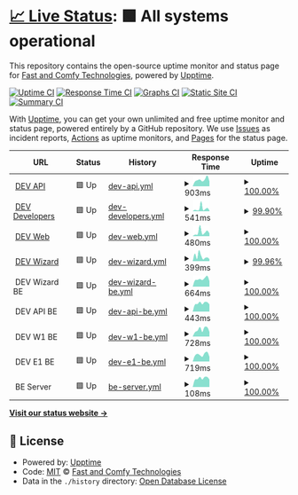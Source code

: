 # [📈 Live Status](https://fastandcomfy.github.io/bug-free-train): <!--live status--> **🟩 All systems operational**

This repository contains the open-source uptime monitor and status page for [Fast and Comfy Technologies](https://fastandcomfy.io), powered by [Upptime](https://github.com/upptime/upptime).

[![Uptime CI](https://github.com/fastandcomfy/bug-free-train/workflows/Uptime%20CI/badge.svg)](https://github.com/fastandcomfy/bug-free-train/actions?query=workflow%3A%22Uptime+CI%22)
[![Response Time CI](https://github.com/fastandcomfy/bug-free-train/workflows/Response%20Time%20CI/badge.svg)](https://github.com/fastandcomfy/bug-free-train/actions?query=workflow%3A%22Response+Time+CI%22)
[![Graphs CI](https://github.com/fastandcomfy/bug-free-train/workflows/Graphs%20CI/badge.svg)](https://github.com/fastandcomfy/bug-free-train/actions?query=workflow%3A%22Graphs+CI%22)
[![Static Site CI](https://github.com/fastandcomfy/bug-free-train/workflows/Static%20Site%20CI/badge.svg)](https://github.com/fastandcomfy/bug-free-train/actions?query=workflow%3A%22Static+Site+CI%22)
[![Summary CI](https://github.com/fastandcomfy/bug-free-train/workflows/Summary%20CI/badge.svg)](https://github.com/fastandcomfy/bug-free-train/actions?query=workflow%3A%22Summary+CI%22)

With [Upptime](https://upptime.js.org), you can get your own unlimited and free uptime monitor and status page, powered entirely by a GitHub repository. We use [Issues](https://github.com/fastandcomfy/bug-free-train/issues) as incident reports, [Actions](https://github.com/fastandcomfy/bug-free-train/actions) as uptime monitors, and [Pages](https://fastandcomfy.github.io/bug-free-train) for the status page.

<!--start: status pages-->
<!-- This summary is generated by Upptime (https://github.com/upptime/upptime) -->
<!-- Do not edit this manually, your changes will be overwritten -->
<!-- prettier-ignore -->
| URL | Status | History | Response Time | Uptime |
| --- | ------ | ------- | ------------- | ------ |
| <img alt="" src="https://favicons.githubusercontent.com/apidev.fastandcomfy.io" height="13"> [DEV API](https://apidev.fastandcomfy.io) | 🟩 Up | [dev-api.yml](https://github.com/fastandcomfy/bug-free-train/commits/HEAD/history/dev-api.yml) | <details><summary><img alt="Response time graph" src="./graphs/dev-api/response-time-week.png" height="20"> 903ms</summary><br><a href="https://status.fastandcomfy.io/history/dev-api"><img alt="Response time 999" src="https://img.shields.io/endpoint?url=https%3A%2F%2Fraw.githubusercontent.com%2Ffastandcomfy%2Fbug-free-train%2FHEAD%2Fapi%2Fdev-api%2Fresponse-time.json"></a><br><a href="https://status.fastandcomfy.io/history/dev-api"><img alt="24-hour response time 681" src="https://img.shields.io/endpoint?url=https%3A%2F%2Fraw.githubusercontent.com%2Ffastandcomfy%2Fbug-free-train%2FHEAD%2Fapi%2Fdev-api%2Fresponse-time-day.json"></a><br><a href="https://status.fastandcomfy.io/history/dev-api"><img alt="7-day response time 903" src="https://img.shields.io/endpoint?url=https%3A%2F%2Fraw.githubusercontent.com%2Ffastandcomfy%2Fbug-free-train%2FHEAD%2Fapi%2Fdev-api%2Fresponse-time-week.json"></a><br><a href="https://status.fastandcomfy.io/history/dev-api"><img alt="30-day response time 963" src="https://img.shields.io/endpoint?url=https%3A%2F%2Fraw.githubusercontent.com%2Ffastandcomfy%2Fbug-free-train%2FHEAD%2Fapi%2Fdev-api%2Fresponse-time-month.json"></a><br><a href="https://status.fastandcomfy.io/history/dev-api"><img alt="1-year response time 999" src="https://img.shields.io/endpoint?url=https%3A%2F%2Fraw.githubusercontent.com%2Ffastandcomfy%2Fbug-free-train%2FHEAD%2Fapi%2Fdev-api%2Fresponse-time-year.json"></a></details> | <details><summary><a href="https://status.fastandcomfy.io/history/dev-api">100.00%</a></summary><a href="https://status.fastandcomfy.io/history/dev-api"><img alt="All-time uptime 100.00%" src="https://img.shields.io/endpoint?url=https%3A%2F%2Fraw.githubusercontent.com%2Ffastandcomfy%2Fbug-free-train%2FHEAD%2Fapi%2Fdev-api%2Fuptime.json"></a><br><a href="https://status.fastandcomfy.io/history/dev-api"><img alt="24-hour uptime 100.00%" src="https://img.shields.io/endpoint?url=https%3A%2F%2Fraw.githubusercontent.com%2Ffastandcomfy%2Fbug-free-train%2FHEAD%2Fapi%2Fdev-api%2Fuptime-day.json"></a><br><a href="https://status.fastandcomfy.io/history/dev-api"><img alt="7-day uptime 100.00%" src="https://img.shields.io/endpoint?url=https%3A%2F%2Fraw.githubusercontent.com%2Ffastandcomfy%2Fbug-free-train%2FHEAD%2Fapi%2Fdev-api%2Fuptime-week.json"></a><br><a href="https://status.fastandcomfy.io/history/dev-api"><img alt="30-day uptime 100.00%" src="https://img.shields.io/endpoint?url=https%3A%2F%2Fraw.githubusercontent.com%2Ffastandcomfy%2Fbug-free-train%2FHEAD%2Fapi%2Fdev-api%2Fuptime-month.json"></a><br><a href="https://status.fastandcomfy.io/history/dev-api"><img alt="1-year uptime 100.00%" src="https://img.shields.io/endpoint?url=https%3A%2F%2Fraw.githubusercontent.com%2Ffastandcomfy%2Fbug-free-train%2FHEAD%2Fapi%2Fdev-api%2Fuptime-year.json"></a></details>
| <img alt="" src="https://favicons.githubusercontent.com/developersdev.fastandcomfy.io" height="13"> [DEV Developers](https://developersdev.fastandcomfy.io) | 🟩 Up | [dev-developers.yml](https://github.com/fastandcomfy/bug-free-train/commits/HEAD/history/dev-developers.yml) | <details><summary><img alt="Response time graph" src="./graphs/dev-developers/response-time-week.png" height="20"> 541ms</summary><br><a href="https://status.fastandcomfy.io/history/dev-developers"><img alt="Response time 465" src="https://img.shields.io/endpoint?url=https%3A%2F%2Fraw.githubusercontent.com%2Ffastandcomfy%2Fbug-free-train%2FHEAD%2Fapi%2Fdev-developers%2Fresponse-time.json"></a><br><a href="https://status.fastandcomfy.io/history/dev-developers"><img alt="24-hour response time 152" src="https://img.shields.io/endpoint?url=https%3A%2F%2Fraw.githubusercontent.com%2Ffastandcomfy%2Fbug-free-train%2FHEAD%2Fapi%2Fdev-developers%2Fresponse-time-day.json"></a><br><a href="https://status.fastandcomfy.io/history/dev-developers"><img alt="7-day response time 541" src="https://img.shields.io/endpoint?url=https%3A%2F%2Fraw.githubusercontent.com%2Ffastandcomfy%2Fbug-free-train%2FHEAD%2Fapi%2Fdev-developers%2Fresponse-time-week.json"></a><br><a href="https://status.fastandcomfy.io/history/dev-developers"><img alt="30-day response time 451" src="https://img.shields.io/endpoint?url=https%3A%2F%2Fraw.githubusercontent.com%2Ffastandcomfy%2Fbug-free-train%2FHEAD%2Fapi%2Fdev-developers%2Fresponse-time-month.json"></a><br><a href="https://status.fastandcomfy.io/history/dev-developers"><img alt="1-year response time 465" src="https://img.shields.io/endpoint?url=https%3A%2F%2Fraw.githubusercontent.com%2Ffastandcomfy%2Fbug-free-train%2FHEAD%2Fapi%2Fdev-developers%2Fresponse-time-year.json"></a></details> | <details><summary><a href="https://status.fastandcomfy.io/history/dev-developers">99.90%</a></summary><a href="https://status.fastandcomfy.io/history/dev-developers"><img alt="All-time uptime 99.94%" src="https://img.shields.io/endpoint?url=https%3A%2F%2Fraw.githubusercontent.com%2Ffastandcomfy%2Fbug-free-train%2FHEAD%2Fapi%2Fdev-developers%2Fuptime.json"></a><br><a href="https://status.fastandcomfy.io/history/dev-developers"><img alt="24-hour uptime 100.00%" src="https://img.shields.io/endpoint?url=https%3A%2F%2Fraw.githubusercontent.com%2Ffastandcomfy%2Fbug-free-train%2FHEAD%2Fapi%2Fdev-developers%2Fuptime-day.json"></a><br><a href="https://status.fastandcomfy.io/history/dev-developers"><img alt="7-day uptime 99.90%" src="https://img.shields.io/endpoint?url=https%3A%2F%2Fraw.githubusercontent.com%2Ffastandcomfy%2Fbug-free-train%2FHEAD%2Fapi%2Fdev-developers%2Fuptime-week.json"></a><br><a href="https://status.fastandcomfy.io/history/dev-developers"><img alt="30-day uptime 99.97%" src="https://img.shields.io/endpoint?url=https%3A%2F%2Fraw.githubusercontent.com%2Ffastandcomfy%2Fbug-free-train%2FHEAD%2Fapi%2Fdev-developers%2Fuptime-month.json"></a><br><a href="https://status.fastandcomfy.io/history/dev-developers"><img alt="1-year uptime 99.94%" src="https://img.shields.io/endpoint?url=https%3A%2F%2Fraw.githubusercontent.com%2Ffastandcomfy%2Fbug-free-train%2FHEAD%2Fapi%2Fdev-developers%2Fuptime-year.json"></a></details>
| <img alt="" src="https://favicons.githubusercontent.com/dev.fastandcomfy.io" height="13"> [DEV Web](https://dev.fastandcomfy.io) | 🟩 Up | [dev-web.yml](https://github.com/fastandcomfy/bug-free-train/commits/HEAD/history/dev-web.yml) | <details><summary><img alt="Response time graph" src="./graphs/dev-web/response-time-week.png" height="20"> 480ms</summary><br><a href="https://status.fastandcomfy.io/history/dev-web"><img alt="Response time 348" src="https://img.shields.io/endpoint?url=https%3A%2F%2Fraw.githubusercontent.com%2Ffastandcomfy%2Fbug-free-train%2FHEAD%2Fapi%2Fdev-web%2Fresponse-time.json"></a><br><a href="https://status.fastandcomfy.io/history/dev-web"><img alt="24-hour response time 337" src="https://img.shields.io/endpoint?url=https%3A%2F%2Fraw.githubusercontent.com%2Ffastandcomfy%2Fbug-free-train%2FHEAD%2Fapi%2Fdev-web%2Fresponse-time-day.json"></a><br><a href="https://status.fastandcomfy.io/history/dev-web"><img alt="7-day response time 480" src="https://img.shields.io/endpoint?url=https%3A%2F%2Fraw.githubusercontent.com%2Ffastandcomfy%2Fbug-free-train%2FHEAD%2Fapi%2Fdev-web%2Fresponse-time-week.json"></a><br><a href="https://status.fastandcomfy.io/history/dev-web"><img alt="30-day response time 389" src="https://img.shields.io/endpoint?url=https%3A%2F%2Fraw.githubusercontent.com%2Ffastandcomfy%2Fbug-free-train%2FHEAD%2Fapi%2Fdev-web%2Fresponse-time-month.json"></a><br><a href="https://status.fastandcomfy.io/history/dev-web"><img alt="1-year response time 348" src="https://img.shields.io/endpoint?url=https%3A%2F%2Fraw.githubusercontent.com%2Ffastandcomfy%2Fbug-free-train%2FHEAD%2Fapi%2Fdev-web%2Fresponse-time-year.json"></a></details> | <details><summary><a href="https://status.fastandcomfy.io/history/dev-web">100.00%</a></summary><a href="https://status.fastandcomfy.io/history/dev-web"><img alt="All-time uptime 99.95%" src="https://img.shields.io/endpoint?url=https%3A%2F%2Fraw.githubusercontent.com%2Ffastandcomfy%2Fbug-free-train%2FHEAD%2Fapi%2Fdev-web%2Fuptime.json"></a><br><a href="https://status.fastandcomfy.io/history/dev-web"><img alt="24-hour uptime 100.00%" src="https://img.shields.io/endpoint?url=https%3A%2F%2Fraw.githubusercontent.com%2Ffastandcomfy%2Fbug-free-train%2FHEAD%2Fapi%2Fdev-web%2Fuptime-day.json"></a><br><a href="https://status.fastandcomfy.io/history/dev-web"><img alt="7-day uptime 100.00%" src="https://img.shields.io/endpoint?url=https%3A%2F%2Fraw.githubusercontent.com%2Ffastandcomfy%2Fbug-free-train%2FHEAD%2Fapi%2Fdev-web%2Fuptime-week.json"></a><br><a href="https://status.fastandcomfy.io/history/dev-web"><img alt="30-day uptime 99.98%" src="https://img.shields.io/endpoint?url=https%3A%2F%2Fraw.githubusercontent.com%2Ffastandcomfy%2Fbug-free-train%2FHEAD%2Fapi%2Fdev-web%2Fuptime-month.json"></a><br><a href="https://status.fastandcomfy.io/history/dev-web"><img alt="1-year uptime 99.95%" src="https://img.shields.io/endpoint?url=https%3A%2F%2Fraw.githubusercontent.com%2Ffastandcomfy%2Fbug-free-train%2FHEAD%2Fapi%2Fdev-web%2Fuptime-year.json"></a></details>
| <img alt="" src="https://favicons.githubusercontent.com/wizarddev.fastandcomfy.io" height="13"> [DEV Wizard](https://wizarddev.fastandcomfy.io) | 🟩 Up | [dev-wizard.yml](https://github.com/fastandcomfy/bug-free-train/commits/HEAD/history/dev-wizard.yml) | <details><summary><img alt="Response time graph" src="./graphs/dev-wizard/response-time-week.png" height="20"> 399ms</summary><br><a href="https://status.fastandcomfy.io/history/dev-wizard"><img alt="Response time 337" src="https://img.shields.io/endpoint?url=https%3A%2F%2Fraw.githubusercontent.com%2Ffastandcomfy%2Fbug-free-train%2FHEAD%2Fapi%2Fdev-wizard%2Fresponse-time.json"></a><br><a href="https://status.fastandcomfy.io/history/dev-wizard"><img alt="24-hour response time 169" src="https://img.shields.io/endpoint?url=https%3A%2F%2Fraw.githubusercontent.com%2Ffastandcomfy%2Fbug-free-train%2FHEAD%2Fapi%2Fdev-wizard%2Fresponse-time-day.json"></a><br><a href="https://status.fastandcomfy.io/history/dev-wizard"><img alt="7-day response time 399" src="https://img.shields.io/endpoint?url=https%3A%2F%2Fraw.githubusercontent.com%2Ffastandcomfy%2Fbug-free-train%2FHEAD%2Fapi%2Fdev-wizard%2Fresponse-time-week.json"></a><br><a href="https://status.fastandcomfy.io/history/dev-wizard"><img alt="30-day response time 367" src="https://img.shields.io/endpoint?url=https%3A%2F%2Fraw.githubusercontent.com%2Ffastandcomfy%2Fbug-free-train%2FHEAD%2Fapi%2Fdev-wizard%2Fresponse-time-month.json"></a><br><a href="https://status.fastandcomfy.io/history/dev-wizard"><img alt="1-year response time 337" src="https://img.shields.io/endpoint?url=https%3A%2F%2Fraw.githubusercontent.com%2Ffastandcomfy%2Fbug-free-train%2FHEAD%2Fapi%2Fdev-wizard%2Fresponse-time-year.json"></a></details> | <details><summary><a href="https://status.fastandcomfy.io/history/dev-wizard">99.96%</a></summary><a href="https://status.fastandcomfy.io/history/dev-wizard"><img alt="All-time uptime 99.95%" src="https://img.shields.io/endpoint?url=https%3A%2F%2Fraw.githubusercontent.com%2Ffastandcomfy%2Fbug-free-train%2FHEAD%2Fapi%2Fdev-wizard%2Fuptime.json"></a><br><a href="https://status.fastandcomfy.io/history/dev-wizard"><img alt="24-hour uptime 100.00%" src="https://img.shields.io/endpoint?url=https%3A%2F%2Fraw.githubusercontent.com%2Ffastandcomfy%2Fbug-free-train%2FHEAD%2Fapi%2Fdev-wizard%2Fuptime-day.json"></a><br><a href="https://status.fastandcomfy.io/history/dev-wizard"><img alt="7-day uptime 99.96%" src="https://img.shields.io/endpoint?url=https%3A%2F%2Fraw.githubusercontent.com%2Ffastandcomfy%2Fbug-free-train%2FHEAD%2Fapi%2Fdev-wizard%2Fuptime-week.json"></a><br><a href="https://status.fastandcomfy.io/history/dev-wizard"><img alt="30-day uptime 99.98%" src="https://img.shields.io/endpoint?url=https%3A%2F%2Fraw.githubusercontent.com%2Ffastandcomfy%2Fbug-free-train%2FHEAD%2Fapi%2Fdev-wizard%2Fuptime-month.json"></a><br><a href="https://status.fastandcomfy.io/history/dev-wizard"><img alt="1-year uptime 99.95%" src="https://img.shields.io/endpoint?url=https%3A%2F%2Fraw.githubusercontent.com%2Ffastandcomfy%2Fbug-free-train%2FHEAD%2Fapi%2Fdev-wizard%2Fuptime-year.json"></a></details>
| <img alt="" src="https://favicons.githubusercontent.com/null" height="13"> DEV Wizard BE | 🟩 Up | [dev-wizard-be.yml](https://github.com/fastandcomfy/bug-free-train/commits/HEAD/history/dev-wizard-be.yml) | <details><summary><img alt="Response time graph" src="./graphs/dev-wizard-be/response-time-week.png" height="20"> 664ms</summary><br><a href="https://status.fastandcomfy.io/history/dev-wizard-be"><img alt="Response time 802" src="https://img.shields.io/endpoint?url=https%3A%2F%2Fraw.githubusercontent.com%2Ffastandcomfy%2Fbug-free-train%2FHEAD%2Fapi%2Fdev-wizard-be%2Fresponse-time.json"></a><br><a href="https://status.fastandcomfy.io/history/dev-wizard-be"><img alt="24-hour response time 483" src="https://img.shields.io/endpoint?url=https%3A%2F%2Fraw.githubusercontent.com%2Ffastandcomfy%2Fbug-free-train%2FHEAD%2Fapi%2Fdev-wizard-be%2Fresponse-time-day.json"></a><br><a href="https://status.fastandcomfy.io/history/dev-wizard-be"><img alt="7-day response time 664" src="https://img.shields.io/endpoint?url=https%3A%2F%2Fraw.githubusercontent.com%2Ffastandcomfy%2Fbug-free-train%2FHEAD%2Fapi%2Fdev-wizard-be%2Fresponse-time-week.json"></a><br><a href="https://status.fastandcomfy.io/history/dev-wizard-be"><img alt="30-day response time 760" src="https://img.shields.io/endpoint?url=https%3A%2F%2Fraw.githubusercontent.com%2Ffastandcomfy%2Fbug-free-train%2FHEAD%2Fapi%2Fdev-wizard-be%2Fresponse-time-month.json"></a><br><a href="https://status.fastandcomfy.io/history/dev-wizard-be"><img alt="1-year response time 802" src="https://img.shields.io/endpoint?url=https%3A%2F%2Fraw.githubusercontent.com%2Ffastandcomfy%2Fbug-free-train%2FHEAD%2Fapi%2Fdev-wizard-be%2Fresponse-time-year.json"></a></details> | <details><summary><a href="https://status.fastandcomfy.io/history/dev-wizard-be">100.00%</a></summary><a href="https://status.fastandcomfy.io/history/dev-wizard-be"><img alt="All-time uptime 100.00%" src="https://img.shields.io/endpoint?url=https%3A%2F%2Fraw.githubusercontent.com%2Ffastandcomfy%2Fbug-free-train%2FHEAD%2Fapi%2Fdev-wizard-be%2Fuptime.json"></a><br><a href="https://status.fastandcomfy.io/history/dev-wizard-be"><img alt="24-hour uptime 100.00%" src="https://img.shields.io/endpoint?url=https%3A%2F%2Fraw.githubusercontent.com%2Ffastandcomfy%2Fbug-free-train%2FHEAD%2Fapi%2Fdev-wizard-be%2Fuptime-day.json"></a><br><a href="https://status.fastandcomfy.io/history/dev-wizard-be"><img alt="7-day uptime 100.00%" src="https://img.shields.io/endpoint?url=https%3A%2F%2Fraw.githubusercontent.com%2Ffastandcomfy%2Fbug-free-train%2FHEAD%2Fapi%2Fdev-wizard-be%2Fuptime-week.json"></a><br><a href="https://status.fastandcomfy.io/history/dev-wizard-be"><img alt="30-day uptime 100.00%" src="https://img.shields.io/endpoint?url=https%3A%2F%2Fraw.githubusercontent.com%2Ffastandcomfy%2Fbug-free-train%2FHEAD%2Fapi%2Fdev-wizard-be%2Fuptime-month.json"></a><br><a href="https://status.fastandcomfy.io/history/dev-wizard-be"><img alt="1-year uptime 100.00%" src="https://img.shields.io/endpoint?url=https%3A%2F%2Fraw.githubusercontent.com%2Ffastandcomfy%2Fbug-free-train%2FHEAD%2Fapi%2Fdev-wizard-be%2Fuptime-year.json"></a></details>
| <img alt="" src="https://favicons.githubusercontent.com/null" height="13"> DEV API BE | 🟩 Up | [dev-api-be.yml](https://github.com/fastandcomfy/bug-free-train/commits/HEAD/history/dev-api-be.yml) | <details><summary><img alt="Response time graph" src="./graphs/dev-api-be/response-time-week.png" height="20"> 443ms</summary><br><a href="https://status.fastandcomfy.io/history/dev-api-be"><img alt="Response time 504" src="https://img.shields.io/endpoint?url=https%3A%2F%2Fraw.githubusercontent.com%2Ffastandcomfy%2Fbug-free-train%2FHEAD%2Fapi%2Fdev-api-be%2Fresponse-time.json"></a><br><a href="https://status.fastandcomfy.io/history/dev-api-be"><img alt="24-hour response time 385" src="https://img.shields.io/endpoint?url=https%3A%2F%2Fraw.githubusercontent.com%2Ffastandcomfy%2Fbug-free-train%2FHEAD%2Fapi%2Fdev-api-be%2Fresponse-time-day.json"></a><br><a href="https://status.fastandcomfy.io/history/dev-api-be"><img alt="7-day response time 443" src="https://img.shields.io/endpoint?url=https%3A%2F%2Fraw.githubusercontent.com%2Ffastandcomfy%2Fbug-free-train%2FHEAD%2Fapi%2Fdev-api-be%2Fresponse-time-week.json"></a><br><a href="https://status.fastandcomfy.io/history/dev-api-be"><img alt="30-day response time 484" src="https://img.shields.io/endpoint?url=https%3A%2F%2Fraw.githubusercontent.com%2Ffastandcomfy%2Fbug-free-train%2FHEAD%2Fapi%2Fdev-api-be%2Fresponse-time-month.json"></a><br><a href="https://status.fastandcomfy.io/history/dev-api-be"><img alt="1-year response time 504" src="https://img.shields.io/endpoint?url=https%3A%2F%2Fraw.githubusercontent.com%2Ffastandcomfy%2Fbug-free-train%2FHEAD%2Fapi%2Fdev-api-be%2Fresponse-time-year.json"></a></details> | <details><summary><a href="https://status.fastandcomfy.io/history/dev-api-be">100.00%</a></summary><a href="https://status.fastandcomfy.io/history/dev-api-be"><img alt="All-time uptime 100.00%" src="https://img.shields.io/endpoint?url=https%3A%2F%2Fraw.githubusercontent.com%2Ffastandcomfy%2Fbug-free-train%2FHEAD%2Fapi%2Fdev-api-be%2Fuptime.json"></a><br><a href="https://status.fastandcomfy.io/history/dev-api-be"><img alt="24-hour uptime 100.00%" src="https://img.shields.io/endpoint?url=https%3A%2F%2Fraw.githubusercontent.com%2Ffastandcomfy%2Fbug-free-train%2FHEAD%2Fapi%2Fdev-api-be%2Fuptime-day.json"></a><br><a href="https://status.fastandcomfy.io/history/dev-api-be"><img alt="7-day uptime 100.00%" src="https://img.shields.io/endpoint?url=https%3A%2F%2Fraw.githubusercontent.com%2Ffastandcomfy%2Fbug-free-train%2FHEAD%2Fapi%2Fdev-api-be%2Fuptime-week.json"></a><br><a href="https://status.fastandcomfy.io/history/dev-api-be"><img alt="30-day uptime 100.00%" src="https://img.shields.io/endpoint?url=https%3A%2F%2Fraw.githubusercontent.com%2Ffastandcomfy%2Fbug-free-train%2FHEAD%2Fapi%2Fdev-api-be%2Fuptime-month.json"></a><br><a href="https://status.fastandcomfy.io/history/dev-api-be"><img alt="1-year uptime 100.00%" src="https://img.shields.io/endpoint?url=https%3A%2F%2Fraw.githubusercontent.com%2Ffastandcomfy%2Fbug-free-train%2FHEAD%2Fapi%2Fdev-api-be%2Fuptime-year.json"></a></details>
| <img alt="" src="https://favicons.githubusercontent.com/null" height="13"> DEV W1 BE | 🟩 Up | [dev-w1-be.yml](https://github.com/fastandcomfy/bug-free-train/commits/HEAD/history/dev-w1-be.yml) | <details><summary><img alt="Response time graph" src="./graphs/dev-w1-be/response-time-week.png" height="20"> 728ms</summary><br><a href="https://status.fastandcomfy.io/history/dev-w1-be"><img alt="Response time 723" src="https://img.shields.io/endpoint?url=https%3A%2F%2Fraw.githubusercontent.com%2Ffastandcomfy%2Fbug-free-train%2FHEAD%2Fapi%2Fdev-w1-be%2Fresponse-time.json"></a><br><a href="https://status.fastandcomfy.io/history/dev-w1-be"><img alt="24-hour response time 479" src="https://img.shields.io/endpoint?url=https%3A%2F%2Fraw.githubusercontent.com%2Ffastandcomfy%2Fbug-free-train%2FHEAD%2Fapi%2Fdev-w1-be%2Fresponse-time-day.json"></a><br><a href="https://status.fastandcomfy.io/history/dev-w1-be"><img alt="7-day response time 728" src="https://img.shields.io/endpoint?url=https%3A%2F%2Fraw.githubusercontent.com%2Ffastandcomfy%2Fbug-free-train%2FHEAD%2Fapi%2Fdev-w1-be%2Fresponse-time-week.json"></a><br><a href="https://status.fastandcomfy.io/history/dev-w1-be"><img alt="30-day response time 701" src="https://img.shields.io/endpoint?url=https%3A%2F%2Fraw.githubusercontent.com%2Ffastandcomfy%2Fbug-free-train%2FHEAD%2Fapi%2Fdev-w1-be%2Fresponse-time-month.json"></a><br><a href="https://status.fastandcomfy.io/history/dev-w1-be"><img alt="1-year response time 723" src="https://img.shields.io/endpoint?url=https%3A%2F%2Fraw.githubusercontent.com%2Ffastandcomfy%2Fbug-free-train%2FHEAD%2Fapi%2Fdev-w1-be%2Fresponse-time-year.json"></a></details> | <details><summary><a href="https://status.fastandcomfy.io/history/dev-w1-be">100.00%</a></summary><a href="https://status.fastandcomfy.io/history/dev-w1-be"><img alt="All-time uptime 99.24%" src="https://img.shields.io/endpoint?url=https%3A%2F%2Fraw.githubusercontent.com%2Ffastandcomfy%2Fbug-free-train%2FHEAD%2Fapi%2Fdev-w1-be%2Fuptime.json"></a><br><a href="https://status.fastandcomfy.io/history/dev-w1-be"><img alt="24-hour uptime 100.00%" src="https://img.shields.io/endpoint?url=https%3A%2F%2Fraw.githubusercontent.com%2Ffastandcomfy%2Fbug-free-train%2FHEAD%2Fapi%2Fdev-w1-be%2Fuptime-day.json"></a><br><a href="https://status.fastandcomfy.io/history/dev-w1-be"><img alt="7-day uptime 100.00%" src="https://img.shields.io/endpoint?url=https%3A%2F%2Fraw.githubusercontent.com%2Ffastandcomfy%2Fbug-free-train%2FHEAD%2Fapi%2Fdev-w1-be%2Fuptime-week.json"></a><br><a href="https://status.fastandcomfy.io/history/dev-w1-be"><img alt="30-day uptime 98.87%" src="https://img.shields.io/endpoint?url=https%3A%2F%2Fraw.githubusercontent.com%2Ffastandcomfy%2Fbug-free-train%2FHEAD%2Fapi%2Fdev-w1-be%2Fuptime-month.json"></a><br><a href="https://status.fastandcomfy.io/history/dev-w1-be"><img alt="1-year uptime 99.24%" src="https://img.shields.io/endpoint?url=https%3A%2F%2Fraw.githubusercontent.com%2Ffastandcomfy%2Fbug-free-train%2FHEAD%2Fapi%2Fdev-w1-be%2Fuptime-year.json"></a></details>
| <img alt="" src="https://favicons.githubusercontent.com/null" height="13"> DEV E1 BE | 🟩 Up | [dev-e1-be.yml](https://github.com/fastandcomfy/bug-free-train/commits/HEAD/history/dev-e1-be.yml) | <details><summary><img alt="Response time graph" src="./graphs/dev-e1-be/response-time-week.png" height="20"> 719ms</summary><br><a href="https://status.fastandcomfy.io/history/dev-e1-be"><img alt="Response time 712" src="https://img.shields.io/endpoint?url=https%3A%2F%2Fraw.githubusercontent.com%2Ffastandcomfy%2Fbug-free-train%2FHEAD%2Fapi%2Fdev-e1-be%2Fresponse-time.json"></a><br><a href="https://status.fastandcomfy.io/history/dev-e1-be"><img alt="24-hour response time 487" src="https://img.shields.io/endpoint?url=https%3A%2F%2Fraw.githubusercontent.com%2Ffastandcomfy%2Fbug-free-train%2FHEAD%2Fapi%2Fdev-e1-be%2Fresponse-time-day.json"></a><br><a href="https://status.fastandcomfy.io/history/dev-e1-be"><img alt="7-day response time 719" src="https://img.shields.io/endpoint?url=https%3A%2F%2Fraw.githubusercontent.com%2Ffastandcomfy%2Fbug-free-train%2FHEAD%2Fapi%2Fdev-e1-be%2Fresponse-time-week.json"></a><br><a href="https://status.fastandcomfy.io/history/dev-e1-be"><img alt="30-day response time 707" src="https://img.shields.io/endpoint?url=https%3A%2F%2Fraw.githubusercontent.com%2Ffastandcomfy%2Fbug-free-train%2FHEAD%2Fapi%2Fdev-e1-be%2Fresponse-time-month.json"></a><br><a href="https://status.fastandcomfy.io/history/dev-e1-be"><img alt="1-year response time 712" src="https://img.shields.io/endpoint?url=https%3A%2F%2Fraw.githubusercontent.com%2Ffastandcomfy%2Fbug-free-train%2FHEAD%2Fapi%2Fdev-e1-be%2Fresponse-time-year.json"></a></details> | <details><summary><a href="https://status.fastandcomfy.io/history/dev-e1-be">100.00%</a></summary><a href="https://status.fastandcomfy.io/history/dev-e1-be"><img alt="All-time uptime 99.24%" src="https://img.shields.io/endpoint?url=https%3A%2F%2Fraw.githubusercontent.com%2Ffastandcomfy%2Fbug-free-train%2FHEAD%2Fapi%2Fdev-e1-be%2Fuptime.json"></a><br><a href="https://status.fastandcomfy.io/history/dev-e1-be"><img alt="24-hour uptime 100.00%" src="https://img.shields.io/endpoint?url=https%3A%2F%2Fraw.githubusercontent.com%2Ffastandcomfy%2Fbug-free-train%2FHEAD%2Fapi%2Fdev-e1-be%2Fuptime-day.json"></a><br><a href="https://status.fastandcomfy.io/history/dev-e1-be"><img alt="7-day uptime 100.00%" src="https://img.shields.io/endpoint?url=https%3A%2F%2Fraw.githubusercontent.com%2Ffastandcomfy%2Fbug-free-train%2FHEAD%2Fapi%2Fdev-e1-be%2Fuptime-week.json"></a><br><a href="https://status.fastandcomfy.io/history/dev-e1-be"><img alt="30-day uptime 98.87%" src="https://img.shields.io/endpoint?url=https%3A%2F%2Fraw.githubusercontent.com%2Ffastandcomfy%2Fbug-free-train%2FHEAD%2Fapi%2Fdev-e1-be%2Fuptime-month.json"></a><br><a href="https://status.fastandcomfy.io/history/dev-e1-be"><img alt="1-year uptime 99.24%" src="https://img.shields.io/endpoint?url=https%3A%2F%2Fraw.githubusercontent.com%2Ffastandcomfy%2Fbug-free-train%2FHEAD%2Fapi%2Fdev-e1-be%2Fuptime-year.json"></a></details>
| <img alt="" src="https://favicons.githubusercontent.com/null" height="13"> BE Server | 🟩 Up | [be-server.yml](https://github.com/fastandcomfy/bug-free-train/commits/HEAD/history/be-server.yml) | <details><summary><img alt="Response time graph" src="./graphs/be-server/response-time-week.png" height="20"> 108ms</summary><br><a href="https://status.fastandcomfy.io/history/be-server"><img alt="Response time 124" src="https://img.shields.io/endpoint?url=https%3A%2F%2Fraw.githubusercontent.com%2Ffastandcomfy%2Fbug-free-train%2FHEAD%2Fapi%2Fbe-server%2Fresponse-time.json"></a><br><a href="https://status.fastandcomfy.io/history/be-server"><img alt="24-hour response time 93" src="https://img.shields.io/endpoint?url=https%3A%2F%2Fraw.githubusercontent.com%2Ffastandcomfy%2Fbug-free-train%2FHEAD%2Fapi%2Fbe-server%2Fresponse-time-day.json"></a><br><a href="https://status.fastandcomfy.io/history/be-server"><img alt="7-day response time 108" src="https://img.shields.io/endpoint?url=https%3A%2F%2Fraw.githubusercontent.com%2Ffastandcomfy%2Fbug-free-train%2FHEAD%2Fapi%2Fbe-server%2Fresponse-time-week.json"></a><br><a href="https://status.fastandcomfy.io/history/be-server"><img alt="30-day response time 118" src="https://img.shields.io/endpoint?url=https%3A%2F%2Fraw.githubusercontent.com%2Ffastandcomfy%2Fbug-free-train%2FHEAD%2Fapi%2Fbe-server%2Fresponse-time-month.json"></a><br><a href="https://status.fastandcomfy.io/history/be-server"><img alt="1-year response time 124" src="https://img.shields.io/endpoint?url=https%3A%2F%2Fraw.githubusercontent.com%2Ffastandcomfy%2Fbug-free-train%2FHEAD%2Fapi%2Fbe-server%2Fresponse-time-year.json"></a></details> | <details><summary><a href="https://status.fastandcomfy.io/history/be-server">100.00%</a></summary><a href="https://status.fastandcomfy.io/history/be-server"><img alt="All-time uptime 100.00%" src="https://img.shields.io/endpoint?url=https%3A%2F%2Fraw.githubusercontent.com%2Ffastandcomfy%2Fbug-free-train%2FHEAD%2Fapi%2Fbe-server%2Fuptime.json"></a><br><a href="https://status.fastandcomfy.io/history/be-server"><img alt="24-hour uptime 100.00%" src="https://img.shields.io/endpoint?url=https%3A%2F%2Fraw.githubusercontent.com%2Ffastandcomfy%2Fbug-free-train%2FHEAD%2Fapi%2Fbe-server%2Fuptime-day.json"></a><br><a href="https://status.fastandcomfy.io/history/be-server"><img alt="7-day uptime 100.00%" src="https://img.shields.io/endpoint?url=https%3A%2F%2Fraw.githubusercontent.com%2Ffastandcomfy%2Fbug-free-train%2FHEAD%2Fapi%2Fbe-server%2Fuptime-week.json"></a><br><a href="https://status.fastandcomfy.io/history/be-server"><img alt="30-day uptime 100.00%" src="https://img.shields.io/endpoint?url=https%3A%2F%2Fraw.githubusercontent.com%2Ffastandcomfy%2Fbug-free-train%2FHEAD%2Fapi%2Fbe-server%2Fuptime-month.json"></a><br><a href="https://status.fastandcomfy.io/history/be-server"><img alt="1-year uptime 100.00%" src="https://img.shields.io/endpoint?url=https%3A%2F%2Fraw.githubusercontent.com%2Ffastandcomfy%2Fbug-free-train%2FHEAD%2Fapi%2Fbe-server%2Fuptime-year.json"></a></details>

<!--end: status pages-->

[**Visit our status website →**](https://fastandcomfy.github.io/bug-free-train)

## 📄 License

- Powered by: [Upptime](https://github.com/upptime/upptime)
- Code: [MIT](./LICENSE) © [Fast and Comfy Technologies](https://fastandcomfy.io)
- Data in the `./history` directory: [Open Database License](https://opendatacommons.org/licenses/odbl/1-0/)

